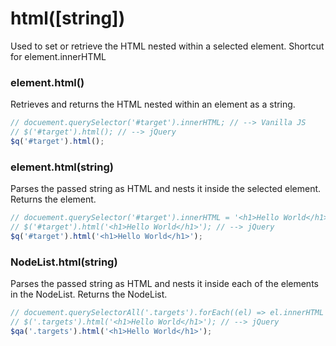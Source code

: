 # html([string])
Used to set or retrieve the HTML nested within a selected element.
Shortcut for element.innerHTML

### element.html()
Retrieves and returns the HTML nested within an element as a string.

```javascript
// docuement.querySelector('#target').innerHTML; // --> Vanilla JS
// $('#target').html(); // --> jQuery
$q('#target').html();
```

### element.html(string)
Parses the passed string as HTML and nests it inside the selected element. Returns the element.

```javascript
// docuement.querySelector('#target').innerHTML = '<h1>Hello World</h1>'; // --> Vanilla JS
// $('#target').html('<h1>Hello World</h1>'); // --> jQuery
$q('#target').html('<h1>Hello World</h1>');
```

### NodeList.html(string)
Parses the passed string as HTML and nests it inside each of the elements in the NodeList. Returns the NodeList.

```javascript
// docuement.querySelectorAll('.targets').forEach((el) => el.innerHTML = '<h1>Hello World</h1>'); // --> Vanilla JS
// $('.targets').html('<h1>Hello World</h1>'); // --> jQuery
$qa('.targets').html('<h1>Hello World</h1>');
```
